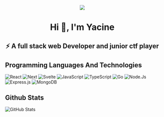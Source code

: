 <div align="center">
    <img style="text-align: center;" src="https://media.giphy.com/media/9PalpZKlDt5iNfnFXT/giphy.gif" />
</div>

<h1 align="center">Hi 👋, I'm Yacine </h1>
<h2 align="center">⚡ A full stack web Developer and junior ctf player</h2>


## Programming Languages And Technologies 
![React](https://img.shields.io/badge/React-0000FF?style=for-the-badge&logo=react&logoColor=white)
![Next](https://img.shields.io/badge/Next.js-000000?style=for-the-badge&logo=next&logoColor=white)
![Svelte](https://img.shields.io/badge/Svelte.js-ec4d29?style=for-the-badge&logo=tailwind&logoColor=white)
![JavaScript](https://img.shields.io/badge/JavaScript-F7DF1E?style=for-the-badge&logo=javascript&logoColor=black)
![TypeScript](https://img.shields.io/badge/TypeScript-007ACC?style=for-the-badge&logo=typescript&logoColor=white)
![Go](https://img.shields.io/badge/Go-00ADD8?style=for-the-badge&logo=go&logoColor=white)
![Node.Js](https://img.shields.io/badge/Node.js-43853D?style=for-the-badge&logo=node.js&logoColor=white)
![Express.js](https://img.shields.io/badge/Express.js-000000?style=for-the-badge&logo=express&logoColor=white)
![MongoDB](https://img.shields.io/badge/MongoDB-47A248?style=for-the-badge&logo=mongodb&logoColor=white)

## Github Stats
![GitHub Stats](https://github-readme-stats.vercel.app/api?username=abdo30004&show_icons=true&theme=dark)


